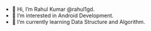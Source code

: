 - 👋 Hi, I’m Rahul Kumar @rahul1gd.
- 👀 I’m interested in Android Development.
- 🌱 I’m currently learning Data Structure and Algorithm.

<!---
rahul1gd/rahul1gd is a ✨ special ✨ repository because its `README.md` (this file) appears on your GitHub profile.
You can click the Preview link to take a look at your changes.
--->
